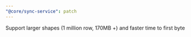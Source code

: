 ```yaml
---
"@core/sync-service": patch
---
```


Support larger shapes (1 million row, 170MB +) and faster time to first byte
